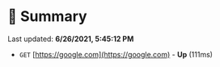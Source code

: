 # 📖 Summary
Last updated: **6/26/2021, 5:45:12 PM**

- `GET` [https://google.com](https://google.com) - **Up** (111ms)
